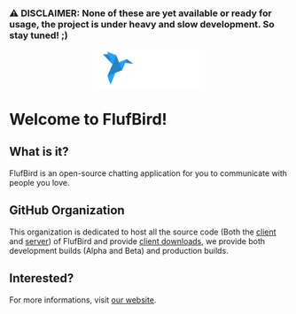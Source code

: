 ### **⚠️ DISCLAIMER: None of these are yet available or ready for usage, the project is under heavy and slow development. So stay tuned! ;)**

<p align="center">
	<a href="https://flufbird.is-an.app" target="_blank">
		<img src="https://github.com/FlufBird/.github/blob/main/profile/logo.svg" width="200">
	</a>
</p>

# Welcome to FlufBird!

## What is it?

FlufBird is an open-source chatting application for you to communicate with people you love.

## GitHub Organization

This organization is dedicated to host all the source code (Both the [client](https://github.com/FlufBird/client) and [server](https://github.com/FlufBird/server)) of FlufBird and provide [client downloads](https://github.com/FlufBird/client/releases), we provide both development builds (Alpha and Beta) and production builds.

## Interested?

For more informations, visit [our website](https://flufbird.is-an.app).
